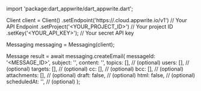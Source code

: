 import 'package:dart_appwrite/dart_appwrite.dart';

Client client = Client()
    .setEndpoint('https://<REGION>.cloud.appwrite.io/v1') // Your API Endpoint
    .setProject('<YOUR_PROJECT_ID>') // Your project ID
    .setKey('<YOUR_API_KEY>'); // Your secret API key

Messaging messaging = Messaging(client);

Message result = await messaging.createEmail(
    messageId: '<MESSAGE_ID>',
    subject: '<SUBJECT>',
    content: '<CONTENT>',
    topics: [], // (optional)
    users: [], // (optional)
    targets: [], // (optional)
    cc: [], // (optional)
    bcc: [], // (optional)
    attachments: [], // (optional)
    draft: false, // (optional)
    html: false, // (optional)
    scheduledAt: '', // (optional)
);
